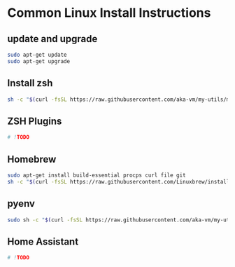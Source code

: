 # Common Linux Install Instructions

## update and upgrade

```sh
sudo apt-get update
sudo apt-get upgrade
```

## Install zsh

```sh
sh -c "$(curl -fsSL https://raw.githubusercontent.com/aka-vm/my-utils/master/installs/linux/zsh_init.sh)"
```

## ZSH Plugins

```sh
# !TODO
```

## Homebrew

```sh
sudo apt-get install build-essential procps curl file git
sh -c "$(curl -fsSL https://raw.githubusercontent.com/Linuxbrew/install/master/install.sh)"
```

## pyenv
```sh
sudo sh -c "$(curl -fsSL https://raw.githubusercontent.com/aka-vm/my-utils/master/installs/rpi/pyenv.sh)"
```

## Home Assistant
```sh
# !TODO
```
